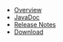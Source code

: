   * [Overview](vtpeoplesearch.md)
  * [JavaDoc](http://vt-middleware.googlecode.com/svn/vt-peoplesearch/javadoc/vt-peoplesearch-3.0.1/index.html)
  * [Release Notes](vtpeoplesearchReleaseNotes.md)
  * [Download](http://code.google.com/p/vt-middleware/downloads/list)